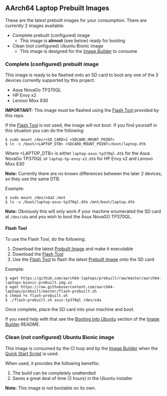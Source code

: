## AArch64 Laptop Prebuilt Images

These are the latest prebuilt images for your consumption.  There are currently 2 images available:

 * Complete prebuilt (configured) image
   * This image is **almost** (see below) ready for booting
 * Clean (not configured) Ubuntu Bionic image
   * This image is designed for the [Image Builder](https://github.com/aarch64-laptops/build) to consume

### Complete (configured) prebuilt image

This image is ready to be flashed onto an SD card to boot any one of the 3 devices currently supported by this project:

 * Asus NovaGo TP370QL
 * HP Envy x2
 * Lenovo Mixx 630

**IMPORTANT:** This image must be flashed using the [Flash Tool](https://github.com/aarch64-laptops/prebuilt/blob/master/flash-prebuilt.sh) provided by this repo.

If the [Flash Tool](https://github.com/aarch64-laptops/prebuilt/blob/master/flash-prebuilt.sh) is not used, the image will not boot.  If you find yourself in this situation you can do the following:

```
$ sudo mount /dev/<SD_CARD>2 <SDCARD_MOUNT_POINT>
$ ln -s /boot/<LAPTOP_DTB> <SDCARD_MOUNT_POINT>/boot/laptop.dtb
```

Where <LAPTOP_DTB> is either `laptop-asus-tp370ql.dtb` for the Asus NovaGo TP370QL or `laptop-hp-envy-x2.dtb` for HP Envy x2 and Lenovo Mixx 630

**Note:** Currently there are no known differences between the later 2 devices, so they use the same DTB.

Example:

```
$ sudo mount /dev/sda2 /mnt
$ ln -s /boot/laptop-asus-tp370ql.dtb /mnt/boot/laptop.dtb
```

**Note:** Obviously this will only work if your machine enumerated the SD card at `/dev/sda` and you wish to boot the Asus NovaGO TP370QL.

#### Flash Tool

To use the Flash Tool, do the following:

 1. Download the latest [Prebuilt Image](https://github.com/aarch64-laptops/prebuilt/raw/master/aarch64-laptops-bionic-prebuilt.img.xz) and make it executable
 2. Download the [Flash Tool](https://github.com/aarch64-laptops/prebuilt/blob/master/flash-prebuilt.sh)
 3. Use the [Flash Tool](https://github.com/aarch64-laptops/prebuilt/blob/master/flash-prebuilt.sh\
) to flash the latest [Prebuilt Image](https://github.com/aarch64-laptops/prebuilt/raw/master/aarch64-laptops-bionic-prebuilt.img.xz) onto the SD card

Example:

```
$ wget https://github.com/aarch64-laptops/prebuilt/raw/master/aarch64-laptops-bionic-prebuilt.img.xz
$ wget https://raw.githubusercontent.com/aarch64-laptops/prebuilt/master/flash-prebuilt.sh
$ chmod +x flash-prebuilt.sh
$ ./flash-prebuilt.sh asus-tp370ql /dev/sda
```

Once complete, place the SD card into your machine and boot.

If you need help with that see the [Booting into Ubuntu](https://github.com/aarch64-laptops/build#booting-into-ubuntu) section of the [Image Builder](https://github.com/aarch64-laptops/build) README.
 
### Clean (not configured) Ubuntu Bionic image

This image is consumed by the CI loop and by the [Image Builder](https://github.com/aarch64-laptops/build) when the [Quick Start Script](https://github.com/aarch64-laptops/build/blob/master/scripts/quick-start.sh) is used.

When used, it provides the following benefits:

1. The build can be completely unattended
2. Saves a great deal of time (2 hours) in the Ubuntu installer

**Note:** This image is not bootable on its own.
